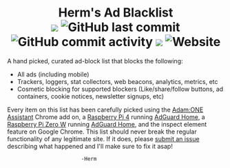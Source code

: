 
<h1 align="center">
  Herm's Ad Blacklist<br>
  <img src="https://tokei.rs/b1/github/hermanjustinm/Herms-Blacklist">
  <img alt="GitHub last commit" src="https://img.shields.io/github/last-commit/hermanjustinm/Herms-Blacklist">
  <img alt="GitHub commit activity" src="https://img.shields.io/github/commit-activity/y/hermanjustinm/Herms-Blacklist">
  <img src="https://img.shields.io/github/license/hermanjustinm/herms-blacklist">
  <img alt="Website" src="https://img.shields.io/website?down_color=red&down_message=Down&up_color=green&up_message=Up&url=http%3A%2F%2Fhermanjust.in">
</h1>

<p>
A hand picked, curated ad-block list that blocks the following:

 - All ads (including mobile)
 - Trackers, loggers, stat collectors, web beacons, analytics, metrics, etc
 - Cosmetic blocking for supported blockers (Like/share/follow buttons, ad containers, cookie notices, newsletter signups, etc)
 </p>

Every item on this list has been carefully picked using the [Adam:ONE Assistant](https://chrome.google.com/webstore/detail/adamone-assistant/fdmpekabnlekabjlimjkfmdjajnddgpc?hl=en)  Chrome add on, a [Raspberry Pi 4](https://www.raspberrypi.org/products/raspberry-pi-4-model-b/) running [AdGuard Home](https://github.com/AdguardTeam/AdGuardHome), a [Raspberry Pi Zero W](https://www.raspberrypi.org/products/raspberry-pi-zero-w/) running [AdGuard Home](https://adguard.com/en/adguard-home/overview.html), and the inspect element feature on Google Chrome. This list should never break the regular functionality of any legitimate site. If it does, please [submit an issue](https://github.com/hermanjustinm/Herms-Blacklist/issues/new) describing what happened and I'll make sure to fix it asap!

							-Herm
